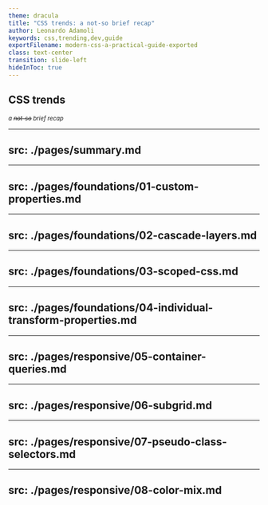 ```yaml
---
theme: dracula
title: "CSS trends: a not-so brief recap"
author: Leonardo Adamoli
keywords: css,trending,dev,guide
exportFilename: modern-css-a-practical-guide-exported
class: text-center
transition: slide-left
hideInToc: true
---
```


<!-- Intro -->
<section>
  <h1 class="section-title" v-motion-slide-right>
    CSS trends
  </h1>

  <small 
    class="inline-flex items-end gap-2 text-green" v-motion-slide-left>
    <i>a <s>not-so</s> brief recap</i>
    <fluent-emoji-nail-polish-light class="w-[30px] h-[30px]" />
  </small>
</section>

<!-- Toc -->
---
src: ./pages/summary.md
---

<!-- Custom properties -->
---
src: ./pages/foundations/01-custom-properties.md
---

<!-- Cascade layers -->
---
src: ./pages/foundations/02-cascade-layers.md
---

<!-- Scope -->
---
src: ./pages/foundations/03-scoped-css.md
---

<!-- Individual transform properties -->
---
src: ./pages/foundations/04-individual-transform-properties.md
---

<!-- Container queries -->
---
src: ./pages/responsive/05-container-queries.md
---

<!-- Subgrid -->
---
src: ./pages/responsive/06-subgrid.md
---

<!-- Pseudo class selectors -->
---
src: ./pages/responsive/07-pseudo-class-selectors.md
---

<!-- Color mix -->
---
src: ./pages/responsive/08-color-mix.md
---
